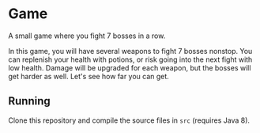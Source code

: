 # Game
A small game where you fight 7 bosses in a row.

In this game, you will have several weapons to fight 7 bosses nonstop. You can replenish your health with potions, or risk going into the next fight with low health. Damage will be upgraded for each weapon, but the bosses will get harder as well. Let's see how far you can get.

## Running

Clone this repository and compile the source files in `src` (requires Java 8).